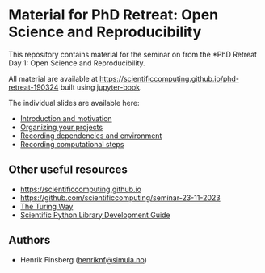 # Material for PhD Retreat: Open Science and Reproducibility

This repository contains material for the seminar on from the *PhD Retreat Day 1: Open Science and Reproducibility.

All material are available at https://scientificcomputing.github.io/phd-retreat-190324 built using [jupyter-book](https://jupyterbook.org/en/stable/intro.html).

The individual slides are available here:
- [Introduction and motivation](https://scientificcomputing.github.io/phd-retreat-190324/intro-slides)
- [Organizing your projects](https://scientificcomputing.github.io/phd-retreat-190324/organizing-slides)
- [Recording dependencies and environment](https://scientificcomputing.github.io/phd-retreat-190324/environments-slides)
- [Recording computational steps](https://scientificcomputing.github.io/phd-retreat-190324/recording-computations-slides)

## Other useful resources

- https://scientificcomputing.github.io
- https://github.com/scientificcomputing/seminar-23-11-2023
- [The Turing Way](https://the-turing-way.netlify.app/reproducible-research/reproducible-research)
- [Scientific Python Library Development Guide](https://learn.scientific-python.org/development/)



## Authors
- Henrik Finsberg (henriknf@simula.no)
